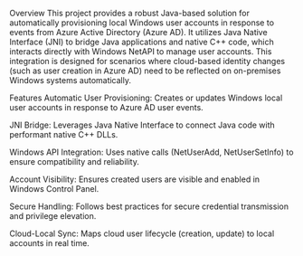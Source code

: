 Overview
This project provides a robust Java-based solution for automatically provisioning local Windows user accounts in response to events from Azure Active Directory (Azure AD). It utilizes Java Native Interface (JNI) to bridge Java applications and native C++ code, which interacts directly with Windows NetAPI to manage user accounts. This integration is designed for scenarios where cloud-based identity changes (such as user creation in Azure AD) need to be reflected on on-premises Windows systems automatically.

Features
Automatic User Provisioning: Creates or updates Windows local user accounts in response to Azure AD user events.

JNI Bridge: Leverages Java Native Interface to connect Java code with performant native C++ DLLs.

Windows API Integration: Uses native calls (NetUserAdd, NetUserSetInfo) to ensure compatibility and reliability.

Account Visibility: Ensures created users are visible and enabled in Windows Control Panel.

Secure Handling: Follows best practices for secure credential transmission and privilege elevation.

Cloud-Local Sync: Maps cloud user lifecycle (creation, update) to local accounts in real time.
